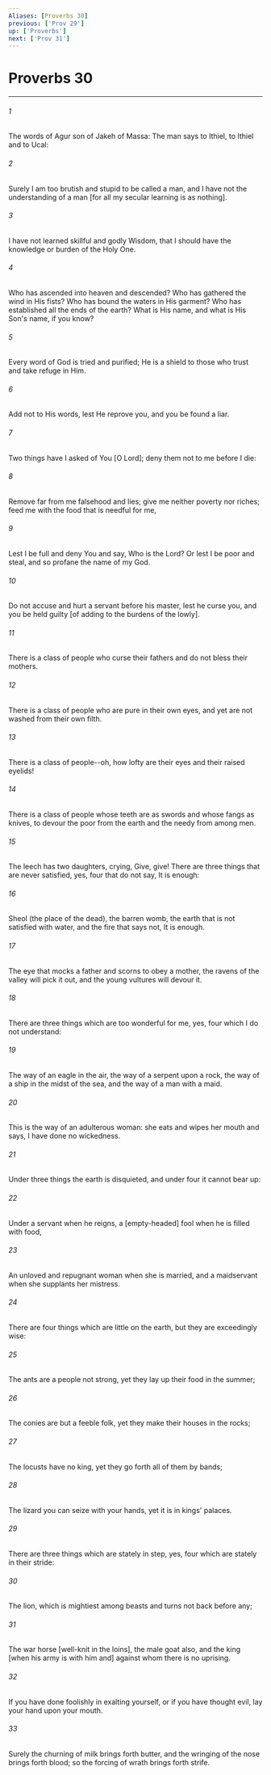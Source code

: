 ```yaml
---
Aliases: [Proverbs 30]
previous: ['Prov 29']
up: ['Proverbs']
next: ['Prov 31']
---
```

# Proverbs 30

***














###### 1 






The words of Agur son of Jakeh of Massa: The man says to Ithiel, to Ithiel and to Ucal: 













###### 2 






Surely I am too brutish and stupid to be called a man, and I have not the understanding of a man [for all my secular learning is as nothing]. 













###### 3 






I have not learned skillful and godly Wisdom, that I should have the knowledge or burden of the Holy One. 













###### 4 






Who has ascended into heaven and descended? Who has gathered the wind in His fists? Who has bound the waters in His garment? Who has established all the ends of the earth? What is His name, and what is His Son's name, if you know? 













###### 5 






Every word of God is tried and purified; He is a shield to those who trust and take refuge in Him. 













###### 6 






Add not to His words, lest He reprove you, and you be found a liar. 













###### 7 






Two things have I asked of You [O Lord]; deny them not to me before I die: 













###### 8 






Remove far from me falsehood and lies; give me neither poverty nor riches; feed me with the food that is needful for me, 













###### 9 






Lest I be full and deny You and say, Who is the Lord? Or lest I be poor and steal, and so profane the name of my God. 













###### 10 






Do not accuse and hurt a servant before his master, lest he curse you, and you be held guilty [of adding to the burdens of the lowly]. 













###### 11 






There is a class of people who curse their fathers and do not bless their mothers. 













###### 12 






There is a class of people who are pure in their own eyes, and yet are not washed from their own filth. 













###### 13 






There is a class of people--oh, how lofty are their eyes and their raised eyelids! 













###### 14 






There is a class of people whose teeth are as swords and whose fangs as knives, to devour the poor from the earth and the needy from among men. 













###### 15 






The leech has two daughters, crying, Give, give! There are three things that are never satisfied, yes, four that do not say, It is enough: 













###### 16 






Sheol (the place of the dead), the barren womb, the earth that is not satisfied with water, and the fire that says not, It is enough. 













###### 17 






The eye that mocks a father and scorns to obey a mother, the ravens of the valley will pick it out, and the young vultures will devour it. 













###### 18 






There are three things which are too wonderful for me, yes, four which I do not understand: 













###### 19 






The way of an eagle in the air, the way of a serpent upon a rock, the way of a ship in the midst of the sea, and the way of a man with a maid. 













###### 20 






This is the way of an adulterous woman: she eats and wipes her mouth and says, I have done no wickedness. 













###### 21 






Under three things the earth is disquieted, and under four it cannot bear up: 













###### 22 






Under a servant when he reigns, a [empty-headed] fool when he is filled with food, 













###### 23 






An unloved and repugnant woman when she is married, and a maidservant when she supplants her mistress. 













###### 24 






There are four things which are little on the earth, but they are exceedingly wise: 













###### 25 






The ants are a people not strong, yet they lay up their food in the summer; 













###### 26 






The conies are but a feeble folk, yet they make their houses in the rocks; 













###### 27 






The locusts have no king, yet they go forth all of them by bands; 













###### 28 






The lizard you can seize with your hands, yet it is in kings' palaces. 













###### 29 






There are three things which are stately in step, yes, four which are stately in their stride: 













###### 30 






The lion, which is mightiest among beasts and turns not back before any; 













###### 31 






The war horse [well-knit in the loins], the male goat also, and the king [when his army is with him and] against whom there is no uprising. 













###### 32 






If you have done foolishly in exalting yourself, or if you have thought evil, lay your hand upon your mouth. 













###### 33 






Surely the churning of milk brings forth butter, and the wringing of the nose brings forth blood; so the forcing of wrath brings forth strife.
